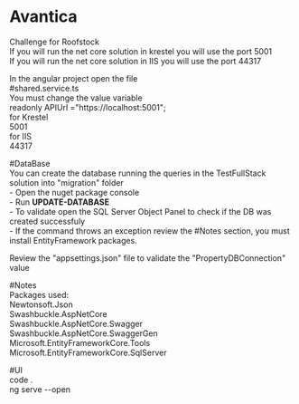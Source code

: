 # Avantica  
Challenge for Roofstock  
If you will run the net core solution in krestel you will use the port 5001  
If you will run the net core solution in IIS you will use the port 44317  

In the angular project open the file  
#shared.service.ts  
You must change the value variable  
readonly APIUrl ="https://localhost:5001";  
for Krestel   
5001  
for IIS  
44317  
  
#DataBase  
You can create the database running the queries in the TestFullStack solution into "migration" folder  
	- Open the nuget package console  
	- Run **UPDATE-DATABASE**  
	- To validate open the SQL Server Object Panel to check if the DB was created successfuly  
	- If the command throws an exception review the #Notes section, you must install EntityFramework packages.  
	
Review the "appsettings.json" file to validate the "PropertyDBConnection" value   

#Notes  
Packages used:  
Newtonsoft.Json  
Swashbuckle.AspNetCore  
Swashbuckle.AspNetCore.Swagger  
Swashbuckle.AspNetCore.SwaggerGen  
Microsoft.EntityFrameworkCore.Tools  
Microsoft.EntityFrameworkCore.SqlServer  
  
#UI  
code .  
ng serve --open  
